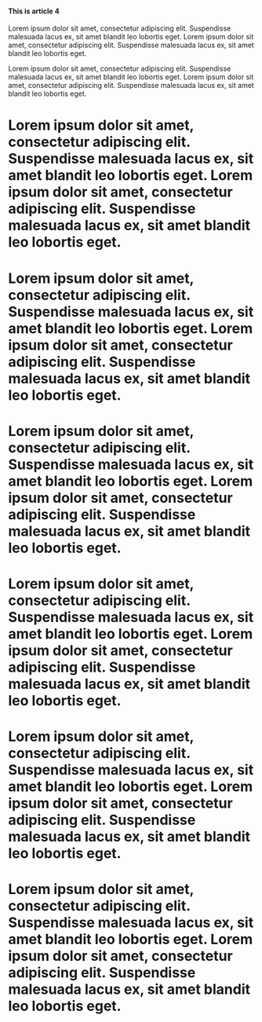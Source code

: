 #### This is article 4

Lorem ipsum dolor sit amet, consectetur adipiscing elit. Suspendisse malesuada lacus ex, sit amet blandit leo lobortis eget. Lorem ipsum dolor sit amet, consectetur adipiscing elit. Suspendisse malesuada lacus ex, sit amet blandit leo lobortis eget.  

Lorem ipsum dolor sit amet, consectetur adipiscing elit. Suspendisse malesuada lacus ex, sit amet blandit leo lobortis eget. Lorem ipsum dolor sit amet, consectetur adipiscing elit. Suspendisse malesuada lacus ex, sit amet blandit leo lobortis eget.  

# Lorem ipsum dolor sit amet, consectetur adipiscing elit. Suspendisse malesuada lacus ex, sit amet blandit leo lobortis eget. Lorem ipsum dolor sit amet, consectetur adipiscing elit. Suspendisse malesuada lacus ex, sit amet blandit leo lobortis eget.
# Lorem ipsum dolor sit amet, consectetur adipiscing elit. Suspendisse malesuada lacus ex, sit amet blandit leo lobortis eget. Lorem ipsum dolor sit amet, consectetur adipiscing elit. Suspendisse malesuada lacus ex, sit amet blandit leo lobortis eget.
# Lorem ipsum dolor sit amet, consectetur adipiscing elit. Suspendisse malesuada lacus ex, sit amet blandit leo lobortis eget. Lorem ipsum dolor sit amet, consectetur adipiscing elit. Suspendisse malesuada lacus ex, sit amet blandit leo lobortis eget.
# Lorem ipsum dolor sit amet, consectetur adipiscing elit. Suspendisse malesuada lacus ex, sit amet blandit leo lobortis eget. Lorem ipsum dolor sit amet, consectetur adipiscing elit. Suspendisse malesuada lacus ex, sit amet blandit leo lobortis eget.
# Lorem ipsum dolor sit amet, consectetur adipiscing elit. Suspendisse malesuada lacus ex, sit amet blandit leo lobortis eget. Lorem ipsum dolor sit amet, consectetur adipiscing elit. Suspendisse malesuada lacus ex, sit amet blandit leo lobortis eget.
# Lorem ipsum dolor sit amet, consectetur adipiscing elit. Suspendisse malesuada lacus ex, sit amet blandit leo lobortis eget. Lorem ipsum dolor sit amet, consectetur adipiscing elit. Suspendisse malesuada lacus ex, sit amet blandit leo lobortis eget.